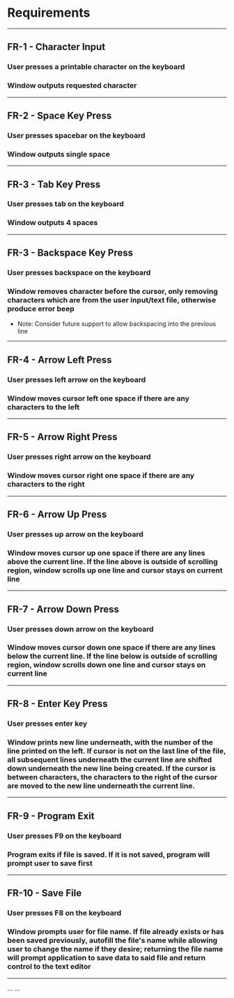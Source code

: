 # Requirements

---
## FR-1 - Character Input
### User presses a printable character on the keyboard
### Window outputs requested character
---
## FR-2 - Space Key Press
### User presses spacebar on the keyboard
### Window outputs single space
---
## FR-3 - Tab Key Press
### User presses tab on the keyboard
### Window outputs 4 spaces
---
## FR-3 - Backspace Key Press
### User presses backspace on the keyboard
### Window removes character before the cursor, only removing characters which are from the user input/text file, otherwise produce error beep
- Note: Consider future support to allow backspacing into the previous line
---
## FR-4 - Arrow Left Press
### User presses left arrow on the keyboard
### Window moves cursor left one space if there are any characters to the left
---
## FR-5 - Arrow Right Press
### User presses right arrow on the keyboard
### Window moves cursor right one space if there are any characters to the right
---
## FR-6 - Arrow Up Press
### User presses up arrow on the keyboard
### Window moves cursor up one space if there are any lines above the current line. If the line above is outside of scrolling region, window scrolls up one line and cursor stays on current line
---
## FR-7 - Arrow Down Press
### User presses down arrow on the keyboard
### Window moves cursor down one space if there are any lines below the current line. If the line below is outside of scrolling region, window scrolls down one line and cursor stays on current line
---
## FR-8 - Enter Key Press
### User presses enter key
### Window prints new line underneath, with the number of the line printed on the left. If cursor is not on the last line of the file, all subsequent lines underneath the current line are shifted down underneath the new line being created. If the cursor is between characters, the characters to the right of the cursor are moved to the new line underneath the current line.
---
## FR-9 - Program Exit
### User presses F9 on the keyboard
### Program exits if file is saved. If it is not saved, program will prompt user to save first
---
## FR-10 - Save File
### User presses F8 on the keyboard
### Window prompts user for file name. If file already exists or has been saved previously, autofill the file's name while allowing user to change the name if they desire; returning the file name will prompt application to save data to said file and return control to the text editor
---
...
...
